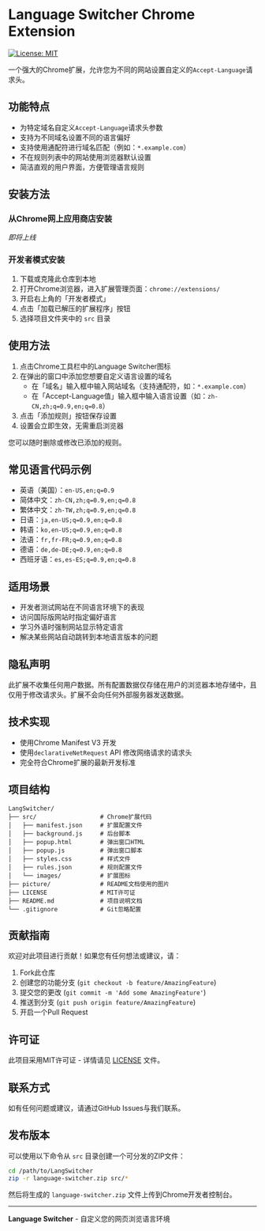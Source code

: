# Language Switcher Chrome Extension

[![License: MIT](https://img.shields.io/badge/License-MIT-blue.svg)](https://opensource.org/licenses/MIT)

一个强大的Chrome扩展，允许您为不同的网站设置自定义的`Accept-Language`请求头。

## 功能特点

- 为特定域名自定义`Accept-Language`请求头参数
- 支持为不同域名设置不同的语言偏好
- 支持使用通配符进行域名匹配（例如：`*.example.com`）
- 不在规则列表中的网站使用浏览器默认设置
- 简洁直观的用户界面，方便管理语言规则

## 安装方法

### 从Chrome网上应用商店安装

*即将上线*

### 开发者模式安装

1. 下载或克隆此仓库到本地
2. 打开Chrome浏览器，进入扩展管理页面：`chrome://extensions/`
3. 开启右上角的「开发者模式」
4. 点击「加载已解压的扩展程序」按钮
5. 选择项目文件夹中的 `src` 目录

## 使用方法

1. 点击Chrome工具栏中的Language Switcher图标
2. 在弹出的窗口中添加您想要自定义语言设置的域名
   - 在「域名」输入框中输入网站域名（支持通配符，如：`*.example.com`）
   - 在「Accept-Language值」输入框中输入语言设置（如：`zh-CN,zh;q=0.9,en;q=0.8`）
3. 点击「添加规则」按钮保存设置
4. 设置会立即生效，无需重启浏览器

您可以随时删除或修改已添加的规则。

## 常见语言代码示例

- 英语（美国）：`en-US,en;q=0.9`
- 简体中文：`zh-CN,zh;q=0.9,en;q=0.8`
- 繁体中文：`zh-TW,zh;q=0.9,en;q=0.8`
- 日语：`ja,en-US;q=0.9,en;q=0.8`
- 韩语：`ko,en-US;q=0.9,en;q=0.8`
- 法语：`fr,fr-FR;q=0.9,en;q=0.8`
- 德语：`de,de-DE;q=0.9,en;q=0.8`
- 西班牙语：`es,es-ES;q=0.9,en;q=0.8`

## 适用场景

- 开发者测试网站在不同语言环境下的表现
- 访问国际版网站时指定偏好语言
- 学习外语时强制网站显示特定语言
- 解决某些网站自动跳转到本地语言版本的问题

## 隐私声明

此扩展不收集任何用户数据。所有配置数据仅存储在用户的浏览器本地存储中，且仅用于修改请求头。扩展不会向任何外部服务器发送数据。

## 技术实现

- 使用Chrome Manifest V3 开发
- 使用`declarativeNetRequest` API 修改网络请求的请求头
- 完全符合Chrome扩展的最新开发标准

## 项目结构

```
LangSwitcher/
├── src/                  # Chrome扩展代码
│   ├── manifest.json     # 扩展配置文件
│   ├── background.js     # 后台脚本
│   ├── popup.html        # 弹出窗口HTML
│   ├── popup.js          # 弹出窗口脚本
│   ├── styles.css        # 样式文件
│   ├── rules.json        # 规则配置文件
│   └── images/           # 扩展图标
├── picture/              # README文档使用的图片
├── LICENSE               # MIT许可证
├── README.md             # 项目说明文档
└── .gitignore            # Git忽略配置
```

## 贡献指南

欢迎对此项目进行贡献！如果您有任何想法或建议，请：

1. Fork此仓库
2. 创建您的功能分支 (`git checkout -b feature/AmazingFeature`)
3. 提交您的更改 (`git commit -m 'Add some AmazingFeature'`)
4. 推送到分支 (`git push origin feature/AmazingFeature`)
5. 开启一个Pull Request

## 许可证

此项目采用MIT许可证 - 详情请见 [LICENSE](LICENSE) 文件。

## 联系方式

如有任何问题或建议，请通过GitHub Issues与我们联系。

## 发布版本

可以使用以下命令从 `src` 目录创建一个可分发的ZIP文件：

```bash
cd /path/to/LangSwitcher
zip -r language-switcher.zip src/*
```

然后将生成的 `language-switcher.zip` 文件上传到Chrome开发者控制台。

---

**Language Switcher** - 自定义您的网页浏览语言环境
